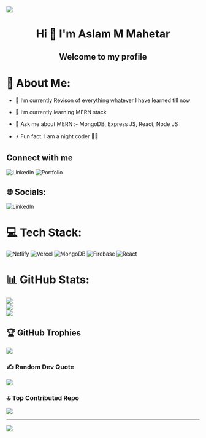 <img src="https://media.licdn.com/dms/image/D4D16AQGmI0oKui0Y5Q/profile-displaybackgroundimage-shrink_350_1400/0/1685188727658?e=1692835200&v=beta&t=w_v-t4ztE0fYG7He3hPP1gMF9J0MvZKlCYF0adcMpeY"/>
<h1 align="center">Hi 👋 I'm Aslam M Mahetar </h1>
<h2 align="center">Welcome to my profile</h2>

# 💫 About Me:
- 🔭 I’m currently Revison of everything whatever I have learned till now

- 🌱 I’m currently learning MERN stack
  
- 💬 Ask me about MERN :- MongoDB, Express JS, React, Node JS
  
- ⚡ Fun fact: I am a night coder 🧑‍💻

## Connect with me  
![LinkedIn](https://img.shields.io/badge/LinkedIn-%230077B5.svg?logo=linkedin&logoColor=white)
![Portfolio](https://img.shields.io/badge)

## 🌐 Socials:
![LinkedIn](https://img.shields.io/badge/LinkedIn-%230077B5.svg?logo=linkedin&logoColor=white)

# 💻 Tech Stack:
![Netlify](https://img.shields.io/badge/netlify-%23000000.svg?style=plastic&logo=netlify&logoColor=#00C7B7) ![Vercel](https://img.shields.io/badge/vercel-%23000000.svg?style=plastic&logo=vercel&logoColor=white) ![MongoDB](https://img.shields.io/badge/MongoDB-%234ea94b.svg?style=plastic&logo=mongodb&logoColor=white) ![Firebase](https://img.shields.io/badge/firebase-%23039BE5.svg?style=plastic&logo=firebase)
![React](https://img.shields.io/badge/firebase-%23039BE5.svg?style=plastic&logo=firebase)
# 📊 GitHub Stats:
![](https://github-readme-stats.vercel.app/api?username=aslammmahetar&theme=dark&hide_border=false&include_all_commits=false&count_private=false)<br/>
![](https://github-readme-streak-stats.herokuapp.com/?user=aslammmahetar&theme=dark&hide_border=false)<br/>
![](https://github-readme-stats.vercel.app/api/top-langs/?username=aslammmahetar&theme=dark&hide_border=false&include_all_commits=false&count_private=false&layout=compact)

## 🏆 GitHub Trophies
![](https://github-profile-trophy.vercel.app/?username=aslammmahetar&theme=radical&no-frame=false&no-bg=true&margin-w=4)

### ✍️ Random Dev Quote
![](https://quotes-github-readme.vercel.app/api?type=horizontal&theme=radical)

### 🔝 Top Contributed Repo
![](https://github-contributor-stats.vercel.app/api?username=aslammmahetar&limit=5&theme=dark&combine_all_yearly_contributions=true)

---
[![](https://visitcount.itsvg.in/api?id=aslammmahetar&icon=0&color=0)](https://visitcount.itsvg.in)

<!-- Proudly created with GPRM ( https://gprm.itsvg.in ) -->
